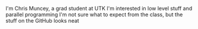 I'm Chris Muncey, a grad student at UTK
I'm interested in low level stuff and parallel programming
I'm not sure what to expect from the class, but the stuff on the GitHub looks neat
